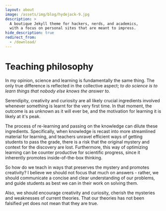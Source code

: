 ```yaml
---
layout: about
image: /assets/img/blog/hydejack-9.jpg
description: >
  A boutique Jekyll theme for hackers, nerds, and academics,
  with a focus on personal sites that are meant to impress.
hide_description: true
redirect_from:
  - /download/
---
```


# Teaching philosophy

In my opinion, science and learning is fundamentally the same thing. The only true difference is reflected in the collective aspect; *to do science is to learn things that nobody else knows the answer to.*

Serendipity, creativity and curiosity are all likely crucial ingredients involved whenever something is learnt for the very first time. In that moment, the outcome is as unknown as it will ever be, and the motivation for learning it is likely at it's peak. 

The process of re-learning and passing on the knowledge can dilute these ingredients. Specifically, when knowledge is recast into more streamlined material for learning, and teachers unravel efficient ways of getting students to pass the grade, there is a risk that the original mystery and context for the discovery are lost.  Furthermore, this way of optimizing learning can be counter productive for scientific progress, since it inherently promotes inside-of-the-box thinking.

So how do we teach in ways that preserves the mystery and promotes creativity? I believe we should not focus that much on answers - rather, we should communicate a concise and clear understanding of our problems, and guide students as best we can in their work on solving them. 

Also, we should encourage creativity and curiosity, cherish the mysteries and weaknesses of current theories. That our theories has not been falsified yet does not mean that they are true. 

